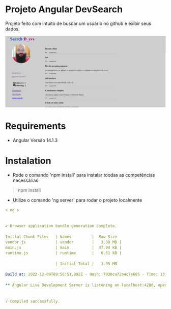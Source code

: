 # Projeto Angular DevSearch


Projeto feito com intuito de buscar um usuário no github e exibir seus dados.


![projectg preview](./preview/User.png)
# Requirements
- Angular Versão 14.1.3


# Instalation
- Rode o comando 'npm install' para instalar toodas as competências necessárias

>npm install  


- Utilize o comando 'ng server' para rodar o projeto localmente
```yml
> ng s


✔ Browser application bundle generation complete.

Initial Chunk Files   | Names         |  Raw Size
vendor.js             | vendor        |   3.38 MB | 
main.js               | main          |  47.94 kB |
runtime.js            | runtime       |   6.51 kB |

                      | Initial Total |   3.95 MB

Build at: 2022-12-09T09:56:51.892Z - Hash: 7930ca72a4c7e685 - Time: 13187ms

** Angular Live Development Server is listening on localhost:4200, open your browser on http://localhost:4200/ **


√ Compiled successfully.

```